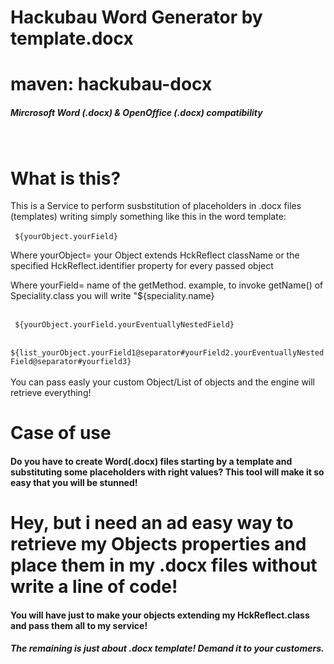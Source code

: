 # Hackubau Word Generator by template.docx
# maven: hackubau-docx <h5><b> Mircrosoft Word (.docx) & OpenOffice (.docx) compatibility</b></h5><br>
<h1><b>What is this?</b></h1>
This is a Service to perform susbstitution of placeholders in .docx files (templates) writing simply something like this in the word template:
<br><br>
<code> ${yourObject.yourField} </code>
<p>Where yourObject= your Object extends HckReflect className or the specified HckReflect.identifier property for every passed object</p>
<p>Where yourField= name of the getMethod. example, to invoke getName() of Speciality.class you will write "${speciality.name}</p>
<br>
<code> ${yourObject.yourField.yourEventuallyNestedField} </code>
<br><br>
<code> ${list_yourObject.yourField1@separator#yourField2.yourEventuallyNestedField@separator#yourfield3} </code>
<br>
<br>You can pass easly your custom Object/List of objects and the engine will retrieve everything!


<h1 class="lead">Case of use</h1>

<h4 class="lead">Do you have to create Word(.docx) files starting by a template and substituting some placeholders with right values?
This tool will make it so easy that you will be stunned! </h4>

<h1 class="lead">Hey, but i need an ad easy way to retrieve my Objects properties and place them in my .docx files without write a line of code!</h1>

<h4 class="lead">You will have just to make your objects extending my HckReflect.class and pass them all to my service!</h4>
<h5 class="lead">The remaining is just about .docx template! Demand it to your customers.</h5>

